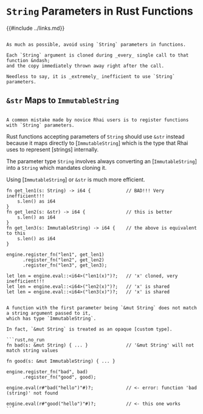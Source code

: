 `String` Parameters in Rust Functions
====================================

{{#include ../links.md}}


~~~admonish danger "Warning: Avoid `String` parameters"

As much as possible, avoid using `String` parameters in functions.

Each `String` argument is cloned during _every_ single call to that function &ndash;
and the copy immediately thrown away right after the call.

Needless to say, it is _extremely_ inefficient to use `String` parameters.
~~~


`&str` Maps to `ImmutableString`
-------------------------------

```admonish warning.side "Common mistake"

A common mistake made by novice Rhai users is to register functions with `String` parameters.
```

Rust functions accepting parameters of `String` should use `&str` instead because it maps directly
to [`ImmutableString`] which is the type that Rhai uses to represent [strings] internally.

The parameter type `String` involves always converting an [`ImmutableString`] into a `String`
which mandates cloning it.

Using [`ImmutableString`] or `&str` is much more efficient.

```rust,no_run
fn get_len1(s: String) -> i64 {             // BAD!!! Very inefficient!!!
    s.len() as i64
}
fn get_len2(s: &str) -> i64 {               // this is better
    s.len() as i64
}
fn get_len3(s: ImmutableString) -> i64 {    // the above is equivalent to this
    s.len() as i64
}

engine.register_fn("len1", get_len1)
      .register_fn("len2", get_len2)
      .register_fn("len3", get_len3);

let len = engine.eval::<i64>("len1(x)")?;   // 'x' cloned, very inefficient!!!
let len = engine.eval::<i64>("len2(x)")?;   // 'x' is shared
let len = engine.eval::<i64>("len3(x)")?;   // 'x' is shared
```


~~~admonish danger "`&mut String` does not work &ndash; use `&mut ImmutableString` instead"

A function with the first parameter being `&mut String` does not match a string argument passed to it,
which has type `ImmutableString`.

In fact, `&mut String` is treated as an opaque [custom type].

```rust,no_run
fn bad(s: &mut String) { ... }              // '&mut String' will not match string values

fn good(s: &mut ImmutableString) { ... }

engine.register_fn("bad", bad)
      .register_fn("good", good);

engine.eval(r#"bad("hello")"#)?;            // <- error: function 'bad (string)' not found

engine.eval(r#"good("hello")"#)?;           // <- this one works
```
~~~
